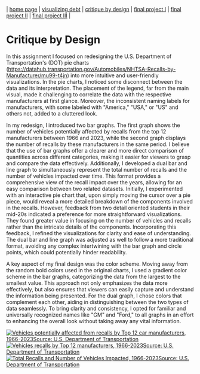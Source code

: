 | [home page](https://cmustudent.github.io/tswd-portfolio-templates/) | [visualizing debt](visualizing-government-debt) | [critique by design](critique-by-design) | [final project I](final-project-part-one) | [final project II](final-project-part-two) | [final project III](final-project-part-three) |

# Critique by Design

In this assignment I focused on redesigning the U.S. Department of Transportation's (DOT) pie charts (https://datahub.transportation.gov/Automobiles/NHTSA-Recalls-by-Manufacturer/mu99-t4jn) into more intuitive and user-friendly visualizations. In the pie charts, I noticed some disconnect between the data and its interpretation. The placement of the legend, far from the main visual, made it challenging to correlate the data with the respective manufacturers at first glance. Moreover, the inconsistent naming labels for manufacturers, with some labeled with "America," "USA," or "US" and others not, added to a cluttered look. 

In my redesign, I introduced two bar graphs. The first graph shows the number of vehicles potentially affected by recalls from the top 12 manufacturers between 1966 and 2023, while the second graph displays the number of recalls by these manufacturers in the same period. I believe that the use of bar graphs offer a clearer and more direct comparison of quantities across different categories, making it easier for viewers to grasp and compare the data effectively. Additionally, I developed a dual bar and line graph to simultaneously represent the total number of recalls and the number of vehicles impacted over time. This format provides a comprehensive view of the recall impact over the years, allowing for an easy comparison between two related datasets. Initially, I experimented with an interactive pie chart that, upon simply moving the cursor over a pie piece, would reveal a more detailed breakdown of the components involved in the recalls. However, feedback from two detail oriented students in their mid-20s indicated a preference for more straightforward visualizations. They found greater value in focusing on the number of vehicles and recalls rather than the intricate details of the components. Incorporating this feedback, I refined the visualizations for clarity and ease of understanding. The dual bar and line graph was adjusted as well to follow a more traditional format, avoiding any complex intertwining with the bar graph and circle points, which could potentially hinder readability.

A key aspect of my final design was the color scheme. Moving away from the random bold colors used in the original charts, I used a gradient color scheme in the bar graphs, categorizing the data from the largest to the smallest value. This approach not only emphasizes the data more effectively, but also ensures that viewers can easily capture and understand the information being presented. For the dual graph, I chose colors that complement each other, aiding in distinguishing between the two types of data seamlessly. To bring clarity and consistency, I opted for familiar and universally recognized names like "GM" and "Ford," to all graphs in an effort to enhancing the overall look without taking away any vital information.


<div class='tableauPlaceholder' id='viz1700114288115' style='position: relative'><noscript><a href='#'><img alt='Vehicles potentially affected from recalls by Top 12 car manufacturers, 1966-2023Source: U.S. Department of Transportation  ' src='https:&#47;&#47;public.tableau.com&#47;static&#47;images&#47;TS&#47;TSWDCarmanufacter&#47;Sheet1&#47;1_rss.png' style='border: none' /></a></noscript><object class='tableauViz'  style='display:none;'><param name='host_url' value='https%3A%2F%2Fpublic.tableau.com%2F' /> <param name='embed_code_version' value='3' /> <param name='site_root' value='' /><param name='name' value='TSWDCarmanufacter&#47;Sheet1' /><param name='tabs' value='no' /><param name='toolbar' value='yes' /><param name='static_image' value='https:&#47;&#47;public.tableau.com&#47;static&#47;images&#47;TS&#47;TSWDCarmanufacter&#47;Sheet1&#47;1.png' /> <param name='animate_transition' value='yes' /><param name='display_static_image' value='yes' /><param name='display_spinner' value='yes' /><param name='display_overlay' value='yes' /><param name='display_count' value='yes' /><param name='language' value='en-US' /><param name='filter' value='publish=yes' /></object></div>                <script type='text/javascript'>
  var divElement = document.getElementById('viz1700114288115');
  var vizElement = divElement.getElementsByTagName('object')[0];                 
  vizElement.style.width='100%';vizElement.style.height=(divElement.offsetWidth*0.75)+'px';
  var scriptElement = document.createElement('script');
  scriptElement.src = 'https://public.tableau.com/javascripts/api/viz_v1.js';                    
  vizElement.parentNode.insertBefore(scriptElement, vizElement);
</script>



<div class='tableauPlaceholder' id='viz1700116770190' style='position: relative'><noscript><a href='#'><img alt='Vehicles recalls by Top 12 manufacturers, 1966-2023Source: U.S. Department of Transportation  ' src='https:&#47;&#47;public.tableau.com&#47;static&#47;images&#47;TS&#47;TSWDCarmanufacter2&#47;Sheet2&#47;1_rss.png' style='border: none' /></a></noscript><object class='tableauViz'  style='display:none;'><param name='host_url' value='https%3A%2F%2Fpublic.tableau.com%2F' /> <param name='embed_code_version' value='3' /> <param name='site_root' value='' /><param name='name' value='TSWDCarmanufacter2&#47;Sheet2' /><param name='tabs' value='no' /><param name='toolbar' value='yes' /><param name='static_image' value='https:&#47;&#47;public.tableau.com&#47;static&#47;images&#47;TS&#47;TSWDCarmanufacter2&#47;Sheet2&#47;1.png' /> <param name='animate_transition' value='yes' /><param name='display_static_image' value='yes' /><param name='display_spinner' value='yes' /><param name='display_overlay' value='yes' /><param name='display_count' value='yes' /><param name='language' value='en-US' /><param name='filter' value='publish=yes' /></object></div>                <script type='text/javascript'>
  var divElement = document.getElementById('viz1700116770190');
  var vizElement = divElement.getElementsByTagName('object')[0];                    
  vizElement.style.width='100%';vizElement.style.height=(divElement.offsetWidth*0.75)+'px';
  var scriptElement = document.createElement('script');
  scriptElement.src = 'https://public.tableau.com/javascripts/api/viz_v1.js';                    
  vizElement.parentNode.insertBefore(scriptElement, vizElement);
</script>



<div class='tableauPlaceholder' id='viz1700116833002' style='position: relative'><noscript><a href='#'><img alt='Total Recalls and Number of Vehicles Impacted, 1966-2023Source: U.S. Department of Transportation ' src='https:&#47;&#47;public.tableau.com&#47;static&#47;images&#47;TS&#47;TSWDCarmanufacter3&#47;Sheet3&#47;1_rss.png' style='border: none' /></a></noscript><object class='tableauViz'  style='display:none;'><param name='host_url' value='https%3A%2F%2Fpublic.tableau.com%2F' /> <param name='embed_code_version' value='3' /> <param name='site_root' value='' /><param name='name' value='TSWDCarmanufacter3&#47;Sheet3' /><param name='tabs' value='no' /><param name='toolbar' value='yes' /><param name='static_image' value='https:&#47;&#47;public.tableau.com&#47;static&#47;images&#47;TS&#47;TSWDCarmanufacter3&#47;Sheet3&#47;1.png' /> <param name='animate_transition' value='yes' /><param name='display_static_image' value='yes' /><param name='display_spinner' value='yes' /><param name='display_overlay' value='yes' /><param name='display_count' value='yes' /><param name='language' value='en-US' /><param name='filter' value='publish=yes' /></object></div>                <script type='text/javascript'>
  var divElement = document.getElementById('viz1700116833002');
  var vizElement = divElement.getElementsByTagName('object')[0];                    
  vizElement.style.width='100%';vizElement.style.height=(divElement.offsetWidth*0.75)+'px';
  var scriptElement = document.createElement('script');
  scriptElement.src = 'https://public.tableau.com/javascripts/api/viz_v1.js';                    
  vizElement.parentNode.insertBefore(scriptElement, vizElement);
</script>



